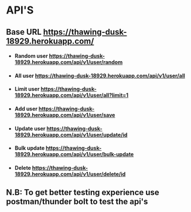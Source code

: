 # API'S

## Base URL https://thawing-dusk-18929.herokuapp.com/

- #### Random user https://thawing-dusk-18929.herokuapp.com/api/v1/user/random
- #### All user https://thawing-dusk-18929.herokuapp.com/api/v1/user/all
- #### Limit user https://thawing-dusk-18929.herokuapp.com/api/v1/user/all?limit=1
- #### Add user https://thawing-dusk-18929.herokuapp.com/api/v1/user/save
- #### Update user https://thawing-dusk-18929.herokuapp.com/api/v1/user/update/id
- #### Bulk update https://thawing-dusk-18929.herokuapp.com/api/v1/user/bulk-update
- #### Delete https://thawing-dusk-18929.herokuapp.com/api/v1/user/delete/id

## N.B: To get better testing experience use postman/thunder bolt to test the api's
